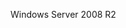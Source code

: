 <Token xmlns:xlink="http://www.w3.org/1999/xlink">Windows Server 2008 R2</Token>

<!--HONumber=May16_HO2-->


